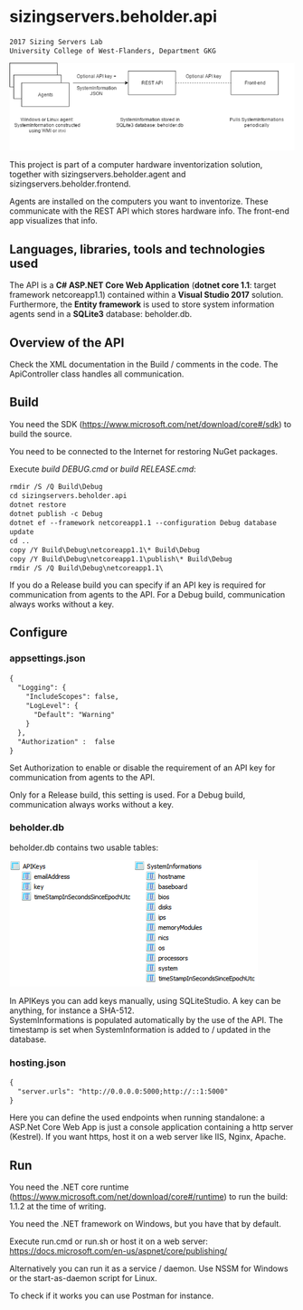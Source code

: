 # sizingservers.beholder.api
    2017 Sizing Servers Lab  
    University College of West-Flanders, Department GKG


![flow](readme_img/flow.png)

This project is part of a computer hardware inventorization solution, together with sizingservers.beholder.agent and sizingservers.beholder.frontend.

Agents are installed on the computers you want to inventorize. These communicate with the REST API which stores hardware info. The front-end app visualizes that info.

## Languages, libraries, tools and technologies used
The API is a **C# ASP.NET Core Web Application** (**dotnet core 1.1**: target framework netcoreapp1.1) contained within a **Visual Studio 2017**
solution.  
Furthermore, the **Entity framework** is used to store system information agents send in a **SQLite3** database: beholder.db.

## Overview of the API
Check the XML documentation in the Build / comments in the code. The ApiController class handles all communication.

## Build
You need the SDK (<https://www.microsoft.com/net/download/core#/sdk>) to build the source.

You need to be connected to the Internet for restoring NuGet packages.

Execute *build DEBUG.cmd* or *build RELEASE.cmd*:

    rmdir /S /Q Build\Debug
    cd sizingservers.beholder.api
    dotnet restore
    dotnet publish -c Debug
    dotnet ef --framework netcoreapp1.1 --configuration Debug database update
    cd ..
    copy /Y Build\Debug\netcoreapp1.1\* Build\Debug
    copy /Y Build\Debug\netcoreapp1.1\publish\* Build\Debug
    rmdir /S /Q Build\Debug\netcoreapp1.1\
    
If you do a Release build you can specify if an API key is required for communication from agents to the API. For a Debug build, communication always works without a key.

## Configure

### appsettings.json
    {
      "Logging": {
        "IncludeScopes": false,
        "LogLevel": {
          "Default": "Warning"
        }
      },
      "Authorization" :  false
    }
    
Set Authorization to enable or disable the requirement of an API key for communication from agents to the API.

Only for a Release build, this setting is used. For a Debug build, communication always works without a key.

### beholder.db
beholder.db contains two usable tables:

![db](readme_img/db.png)

In APIKeys you can add keys manually, using SQLiteStudio. A key can be anything, for instance a SHA-512.  
SystemInformations is populated automatically by the use of the API. The timestamp is set when SystemInformation is added to / updated in the database.


### hosting.json
    {
      "server.urls": "http://0.0.0.0:5000;http://::1:5000"
    }

Here you can define the used endpoints when running standalone: a ASP.Net Core Web App is just a console application containing a http server (Kestrel). If you want https, host it on a web server like IIS, Nginx, Apache.

## Run
You need the .NET core runtime (<https://www.microsoft.com/net/download/core#/runtime>) to run the build: 1.1.2 at the time of writing.

You need the .NET framework on Windows, but you have that by default.

Execute run.cmd or run.sh or host it on a web server: <https://docs.microsoft.com/en-us/aspnet/core/publishing/>

Alternatively you can run it as a service / daemon. Use NSSM for Windows or the start-as-daemon script for Linux.

To check if it works you can use Postman for instance.